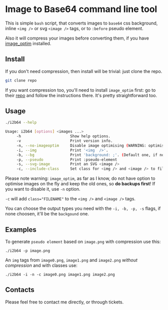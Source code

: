 # Image to Base64 command line tool

This is simple `bash` script, that converts images to `base64` css background, inline `<img />` or svg `<image />` tags, or to `:before` pseudo element.

Also it will compress your images before converting them, if you have [image_optim](https://github.com/toy/image_optim) installed.

## Install

If you don't need compression, then install will be trivial: just clone the repo.

``` bash
git clone repo
```

If you want compression too, you'll need to install `image_optim` first: go to their [repo](https://github.com/toy/image_optim) and follow the instructions there. It's pretty straightforward too.

## Usage

``` bash
./i2b64 --help

Usage: i2b64 [options] <images ...>
     -h                      Show help options.
     -v                      Print version info.
     -n, --no-imageoptim     Disable image optimising (WARNING: optimising done in place).
     -i, --img               Print '<img  />'.
     -b, --bg                Print 'background: ;'. (Default one, if nothing else choosen)
     -p, --pseudo            Print :pseudo-element
     -s, --svg-image         Print an SVG <image />
     -c, --include-class     Set class for <img /> and <image /> to filename
```

Please note warning: `image_optim`, as far as I know, do not have option to optimise images on the fly and keep the old ones, so **do backups first**! If you want to disable it, use `-n` option.

`-c` will add `class="FILENAME"` to the `<img />` and `<image />` tags.

You can choose the output types you need with the `-i, -b, -p, -s` flags, if none choosen, it'll be the `backgound` one.

## Examples

To generate `pseudo element` based on `image.png` with compression use this:

`./i2b64 -p image.png`

An `img` tags from `image0.png`, `image1.png` and `image2.png` *without compression* and with classes use:

`./i2b64 -i -n -c image0.png image1.png image2.png`

## Contacts

Please feel free to contact me directly, or through tickets.